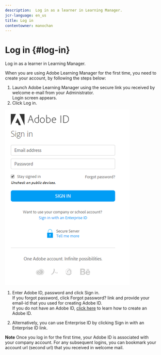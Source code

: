 ```yaml
---
description:  Log in as a learner in Learning Manager.
jcr-language: en_us
title: Log in
contentowner: manochan
---
```



# Log in {#log-in}

Log in as a learner in Learning Manager.

When you are using Adobe Learning Manager for the first time, you need to create your account, by following the steps below:

1. Launch Adobe Learning Manager using the secure link you received by welcome e-mail from your Administrator.  
   Login screen appears.
1. Click Log in.

![](assets/adobeid-signin.png)

1. Enter Adobe ID, password and click Sign in.  
   If you forgot password, click&nbsp;Forgot password?&nbsp;link and provide your email-id that you used for creating Adobe ID.  
   If you do not have an Adobe ID, [click here](../../../manage-account.md) to learn how to create an Adobe ID.

1. Alternatively, you can use Enterprise ID by clicking&nbsp;Sign in with an Enterprise ID link.

**Note** 
Once you log in for the first time, your Adobe ID is associated with your company account. For any subsequent logins, you can bookmark your account url (second url) that you received in welcome mail.
